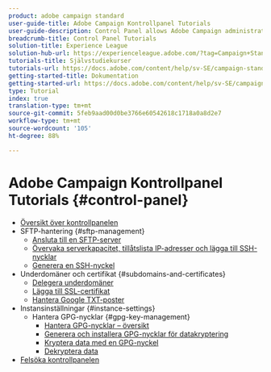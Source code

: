```yaml
---
product: adobe campaign standard
user-guide-title: Adobe Campaign Kontrollpanel Tutorials
user-guide-description: Control Panel allows Adobe Campaign administrators to monitor key assets and perform administrative tasks, such as managing the SFTP storage by instance or allow list IP addresses.
breadcrumb-title: Control Panel Tutorials
solution-title: Experience League
solution-hub-url: https://experienceleague.adobe.com/?tag=Campaign+Standard#recommended/solutions/campaign
tutorials-title: Självstudiekurser
tutorials-url: https://docs.adobe.com/content/help/sv-SE/campaign-standard-learn/tutorials/overview.html
getting-started-title: Dokumentation
getting-started-url: https://docs.adobe.com/content/help/sv-SE/campaign-standard/using/campaign-standard-home.html
type: Tutorial
index: true
translation-type: tm+mt
source-git-commit: 5feb9aad00d0be3766e60542618c1718a0a8d2e7
workflow-type: tm+mt
source-wordcount: '105'
ht-degree: 88%

---
```



# Adobe Campaign Kontrollpanel Tutorials {#control-panel}

+ [Översikt över kontrollpanelen](/help/control-panel-tutorials/control-panel-overview.md)
+ SFTP-hantering {#sftp-management}
   + [Ansluta till en SFTP-server](/help/control-panel-tutorials/sftp-management/connect-to-sftp-server.md)
   + [Övervaka serverkapacitet, tillåtslista IP-adresser och lägga till SSH-nycklar](/help/control-panel-tutorials/sftp-management/monitoring-server-capacity-allow-listing-adding-ssh-key.md)
   + [Generera en SSH-nyckel](/help/control-panel-tutorials/sftp-management/generate-ssh-key.md)
+ Underdomäner och certifikat {#subdomains-and-certificates}
   + [Delegera underdomäner](/help/control-panel-tutorials/subdomains-and-certificates/subdomain-delegation.md)
   + [Lägga till SSL-certifikat](/help/control-panel-tutorials/subdomains-and-certificates/adding-ssl-certificates.md)
   + [Hantera Google TXT-poster](/help/control-panel-tutorials/subdomains-and-certificates/google-txt-record-management.md)
+ Instansinställningar {#instance-settings}
   + Hantera GPG-nycklar {#gpg-key-management}
      + [Hantera GPG-nycklar – översikt](/help/control-panel-tutorials/instance-settings/gpg-key-management/gpg-key-management-overview.md)
      + [Generera och installera GPG-nycklar för datakryptering](/help/control-panel-tutorials/instance-settings/gpg-key-management/generating-and-installing-gpg-keys-for-data-encryption.md)
      + [Kryptera data med en GPG-nyckel](/help/control-panel-tutorials/instance-settings/gpg-key-management/using-a-gpg-key-to-encrypt-data.md)
      + [Dekryptera data](/help/control-panel-tutorials/instance-settings/gpg-key-management/decrypting-data.md)
+ [Felsöka kontrollpanelen](/help/control-panel-tutorials/trouble-shooting.md)